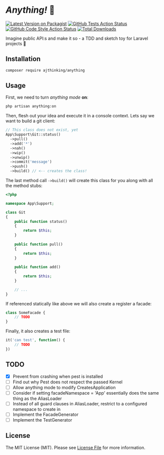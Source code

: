 # *Anything!* 💫

[![Latest Version on Packagist](https://img.shields.io/packagist/v/ajthinking/anything.svg?style=flat-square)](https://packagist.org/packages/ajthinking/anything)
[![GitHub Tests Action Status](https://img.shields.io/github/workflow/status/ajthinking/anything/run-tests?label=tests)](https://github.com/ajthinking/anything/actions?query=workflow%3Arun-tests+branch%3Amain)
[![GitHub Code Style Action Status](https://img.shields.io/github/workflow/status/ajthinking/anything/Check%20&%20fix%20styling?label=code%20style)](https://github.com/ajthinking/anything/actions?query=workflow%3A"Check+%26+fix+styling"+branch%3Amain)
[![Total Downloads](https://img.shields.io/packagist/dt/ajthinking/anything.svg?style=flat-square)](https://packagist.org/packages/ajthinking/anything)

Imagine public API:s and make it so - a TDD and sketch toy for Laravel projects :star_struck:


## Installation

```bash
composer require ajthinking/anything
```


## Usage
First, we need to turn *anything mode* **on**:
```bash
php artisan anything:on
```
Then, flesh out your idea and execute it in a console context. Lets say we want to build a git client:
```php
// This class does not exist, yet
App\Support\Git::status()
  ->pull()
  ->add('*')
  ->nah()
  ->wip()
  ->unwip()
  ->commit('message')
  ->push()
  ->build() // <-- creates the class!
```
The last method call `->build()` will create this class for you along with all the method stubs:

```php
<?php

namespace App\Support;

class Git
{
    public function status()
    {
        return $this;
    }
    
    public function pull()
    {
        return $this;
    }
    
    public function add()
    {
        return $this;
    }

	// ...
}
```

If referenced statically like above we will also create a register a facade:

```php
class SomeFacade {
	// TODO
}
```

Finally, it also creates a test file:

```php
it('can test', function() {
	// TODO
})
```
## TODO
- [x] Prevent from crashing when pest is installed
- [ ] Find out why Pest does not respect the passed Kernel
- [ ] Allow anything mode to modify CreatesApplication
- [ ] Consider if setting facadeNamespace = 'App' essentially does the same thing as the AliasLoader
- [ ] Instead of all guard clauses in AliasLoader, restrict to a configured namespace to create in
- [ ] Implement the FacadeGenerator
- [ ] Implement the TestGenerator

## License

The MIT License (MIT). Please see [License File](LICENSE.md) for more information.
